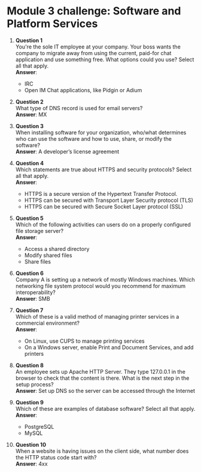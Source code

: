 # Module 3 challenge: Software and Platform Services


1. **Question 1**  
   You're the sole IT employee at your company. Your boss wants the company to migrate away from using the current, paid-for chat application and use something free. What options could you use? Select all that apply.  
   **Answer**:  
   - IRC  
   - Open IM Chat applications, like Pidgin or Adium

2. **Question 2**  
   What type of DNS record is used for email servers?  
   **Answer**: MX

3. **Question 3**  
   When installing software for your organization, who/what determines who can use the software and how to use, share, or modify the software?  
   **Answer**: A developer’s license agreement

4. **Question 4**  
   Which statements are true about HTTPS and security protocols? Select all that apply.  
   **Answer**:  
   - HTTPS is a secure version of the Hypertext Transfer Protocol.  
   - HTTPS can be secured with Transport Layer Security protocol (TLS)  
   - HTTPS can be secured with Secure Socket Layer protocol (SSL)

5. **Question 5**  
   Which of the following activities can users do on a properly configured file storage server?  
   **Answer**:  
   - Access a shared directory  
   - Modify shared files  
   - Share files

6. **Question 6**  
   Company A is setting up a network of mostly Windows machines. Which networking file system protocol would you recommend for maximum interoperability?  
   **Answer**: SMB

7. **Question 7**  
   Which of these is a valid method of managing printer services in a commercial environment?  
   **Answer**:  
   - On Linux, use CUPS to manage printing services  
   - On a Windows server, enable Print and Document Services, and add printers

8. **Question 8**  
   An employee sets up Apache HTTP Server. They type 127.0.0.1 in the browser to check that the content is there. What is the next step in the setup process?  
   **Answer**: Set up DNS so the server can be accessed through the Internet

9. **Question 9**  
   Which of these are examples of database software? Select all that apply.  
   **Answer**:  
   - PostgreSQL  
   - MySQL

10. **Question 10**  
    When a website is having issues on the client side, what number does the HTTP status code start with?  
    **Answer**: 4xx
